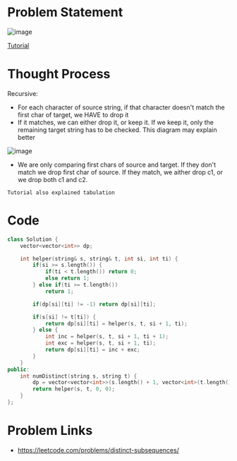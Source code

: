 # Problem Statement

![image](https://user-images.githubusercontent.com/10897423/144644993-4a1105b5-4fce-48de-813d-8a6cfa40d1ce.png)

[Tutorial](https://www.youtube.com/watch?v=VOWpn_bWS0U&list=PL-Jc9J83PIiEZvXCn-c5UIBvfT8dA-8EG&index=54)

# Thought Process

Recursive:
- For each character of source string, if that character doesn't match the first char of target, we HAVE to drop it
- If it matches, we can either drop it, or keep it. If we keep it, only the remaining target string has to be checked. This diagram may explain better

![image](https://user-images.githubusercontent.com/10897423/144645591-b5647ed1-3f14-4f96-b291-8aeae5079a98.png)

- We are only comparing first chars of source and target. If they don't match we drop first char of source. If they match, we aither drop c1, or we drop both c1 and c2.

`Tutorial also explained tabulation`

# Code
```cpp
class Solution {
    vector<vector<int>> dp;

    int helper(string& s, string& t, int si, int ti) {
        if(si >= s.length()) {
            if(ti < t.length()) return 0;
            else return 1;
        } else if(ti >= t.length())
            return 1;

        if(dp[si][ti] != -1) return dp[si][ti];

        if(s[si] != t[ti]) {
            return dp[si][ti] = helper(s, t, si + 1, ti);
        } else {
            int inc = helper(s, t, si + 1, ti + 1);
            int exc = helper(s, t, si + 1, ti);
            return dp[si][ti] = inc + exc;
        }
    }
public:
    int numDistinct(string s, string t) {
        dp = vector<vector<int>>(s.length() + 1, vector<int>(t.length(), -1));
        return helper(s, t, 0, 0);
    }
};
```

# Problem Links
- https://leetcode.com/problems/distinct-subsequences/
